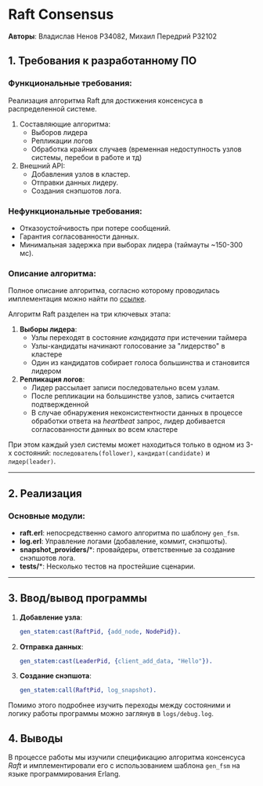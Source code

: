 # Raft Consensus
**Авторы**: Владислав Ненов P34082, Михаил Передрий P32102

## 1. Требования к разработанному ПО
### Функциональные требования:  
Реализация алгоритма Raft для достижения консенсуса в распределенной системе.
  
1. Составляющие алгоритма:  
   - Выборов лидера  
   - Репликации логов
   - Обработка крайних случаев (временная недоступность узлов системы, перебои в работе и тд)    
2. Внешний API:  
   - Добавления узлов в кластер.  
   - Отправки данных лидеру.  
   - Создания снэпшотов лога.  

### Нефункциональные требования:  
- Отказоустойчивость при потере сообщений.  
- Гарантия согласованности данных.  
- Минимальная задержка при выборах лидера (таймауты ~150-300 мс).  

### Описание алгоритма:  
Полное описание алгоритма, согласно которому проводилась имплементация можно найти по [ссылкe](https://raft.github.io/raft.pdf).

Алгоритм Raft разделен на три ключевых этапа:  
1. **Выборы лидера**:  
   - Узлы переходят в состояние *кандидата* при истечении таймера
   - Узлы-кандидаты начинают голосование за "лидерство" в кластере
   - Один из кандидатов собирает голоса большинства и становится лидером  
2. **Репликация логов**:  
   - Лидер рассылает записи последовательно всем узлам. 
   - После репликации на большинстве узлов, запись считается подтвержденной 
   - В случае обнаружения неконсистентности данных в процессе обработки ответа на *heartbeat* запрос, лидер добивается согласованности данных во всем кластере  

При этом каждый узел системы может находиться только в одном из 3-х состояний: `последователь(follower)`, `кандидат(candidate)` и `лидер(leader)`. 

---

## 2. Реализация  
### Основные модули:  
- **raft.erl**: непосредственно самого алгоритма по шаблону `gen_fsm`.  
- **log.erl**: Управление логами (добавление, коммит, снэпшоты).  
- **snapshot_providers/***: провайдеры, ответственные за создание снэпшотов лога.
- **tests/***: Несколько тестов на простейшие сценарии.  

---

## 3. Ввод/вывод программы  

1. **Добавление узла**:  
   ```erlang
   gen_statem:cast(RaftPid, {add_node, NodePid}).
   ```  
2. **Отправка данных**:  
   ```erlang
   gen_statem:cast(LeaderPid, {client_add_data, "Hello"}).
   ```  
3. **Создание снэпшота**:  
   ```erlang
   gen_statem:call(RaftPid, log_snapshot).
   ```  

Помимо этого подробнее изучить переходы между состояними и логику работы программы можно заглянув в `logs/debug.log`.


## 4. Выводы  
В процессе работы мы изучили спецификацию алгоритма консенсуса *Raft* и имплементировали его с использованием шаблона `gen_fsm` на языке программирования Erlang.
